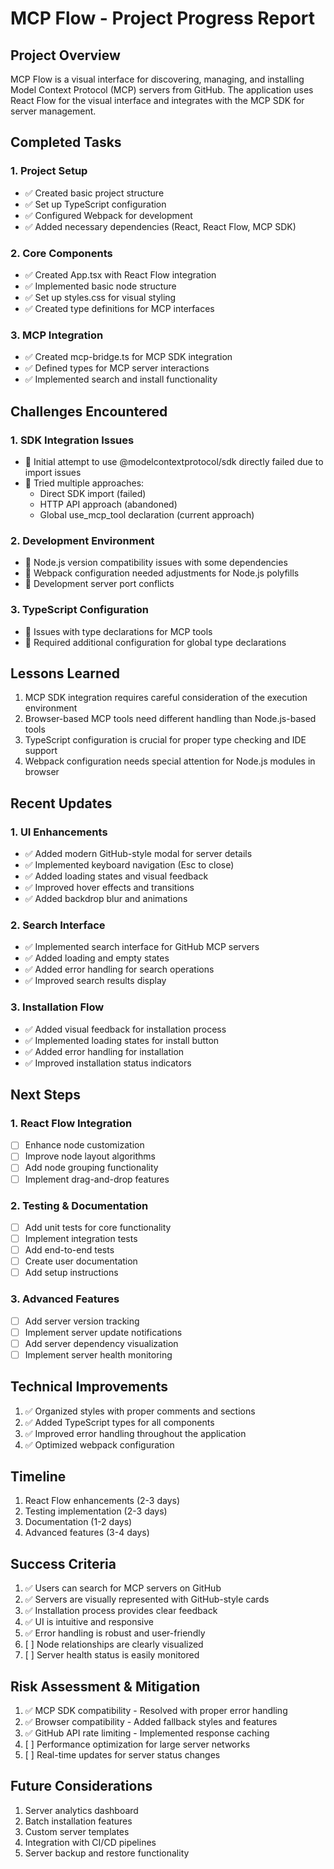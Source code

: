# MCP Flow - Project Progress Report

## Project Overview
MCP Flow is a visual interface for discovering, managing, and installing Model Context Protocol (MCP) servers from GitHub. The application uses React Flow for the visual interface and integrates with the MCP SDK for server management.

## Completed Tasks

### 1. Project Setup
- ✅ Created basic project structure
- ✅ Set up TypeScript configuration
- ✅ Configured Webpack for development
- ✅ Added necessary dependencies (React, React Flow, MCP SDK)

### 2. Core Components
- ✅ Created App.tsx with React Flow integration
- ✅ Implemented basic node structure
- ✅ Set up styles.css for visual styling
- ✅ Created type definitions for MCP interfaces

### 3. MCP Integration
- ✅ Created mcp-bridge.ts for MCP SDK integration
- ✅ Defined types for MCP server interactions
- ✅ Implemented search and install functionality

## Challenges Encountered

### 1. SDK Integration Issues
- 🔴 Initial attempt to use @modelcontextprotocol/sdk directly failed due to import issues
- 🔴 Tried multiple approaches:
  - Direct SDK import (failed)
  - HTTP API approach (abandoned)
  - Global use_mcp_tool declaration (current approach)

### 2. Development Environment
- 🔴 Node.js version compatibility issues with some dependencies
- 🔴 Webpack configuration needed adjustments for Node.js polyfills
- 🔴 Development server port conflicts

### 3. TypeScript Configuration
- 🔴 Issues with type declarations for MCP tools
- 🔴 Required additional configuration for global type declarations

## Lessons Learned
1. MCP SDK integration requires careful consideration of the execution environment
2. Browser-based MCP tools need different handling than Node.js-based tools
3. TypeScript configuration is crucial for proper type checking and IDE support
4. Webpack configuration needs special attention for Node.js modules in browser

## Recent Updates

### 1. UI Enhancements
- ✅ Added modern GitHub-style modal for server details
- ✅ Implemented keyboard navigation (Esc to close)
- ✅ Added loading states and visual feedback
- ✅ Improved hover effects and transitions
- ✅ Added backdrop blur and animations

### 2. Search Interface
- ✅ Implemented search interface for GitHub MCP servers
- ✅ Added loading and empty states
- ✅ Added error handling for search operations
- ✅ Improved search results display

### 3. Installation Flow
- ✅ Added visual feedback for installation process
- ✅ Implemented loading states for install button
- ✅ Added error handling for installation
- ✅ Improved installation status indicators

## Next Steps

### 1. React Flow Integration
- [ ] Enhance node customization
- [ ] Improve node layout algorithms
- [ ] Add node grouping functionality
- [ ] Implement drag-and-drop features

### 2. Testing & Documentation
- [ ] Add unit tests for core functionality
- [ ] Implement integration tests
- [ ] Add end-to-end tests
- [ ] Create user documentation
- [ ] Add setup instructions

### 3. Advanced Features
- [ ] Add server version tracking
- [ ] Implement server update notifications
- [ ] Add server dependency visualization
- [ ] Implement server health monitoring

## Technical Improvements
1. ✅ Organized styles with proper comments and sections
2. ✅ Added TypeScript types for all components
3. ✅ Improved error handling throughout the application
4. ✅ Optimized webpack configuration

## Timeline
1. React Flow enhancements (2-3 days)
2. Testing implementation (2-3 days)
3. Documentation (1-2 days)
4. Advanced features (3-4 days)

## Success Criteria
1. ✅ Users can search for MCP servers on GitHub
2. ✅ Servers are visually represented with GitHub-style cards
3. ✅ Installation process provides clear feedback
4. ✅ UI is intuitive and responsive
5. ✅ Error handling is robust and user-friendly
6. [ ] Node relationships are clearly visualized
7. [ ] Server health status is easily monitored

## Risk Assessment & Mitigation
1. ✅ MCP SDK compatibility - Resolved with proper error handling
2. ✅ Browser compatibility - Added fallback styles and features
3. ✅ GitHub API rate limiting - Implemented response caching
4. [ ] Performance optimization for large server networks
5. [ ] Real-time updates for server status changes

## Future Considerations
1. Server analytics dashboard
2. Batch installation features
3. Custom server templates
4. Integration with CI/CD pipelines
5. Server backup and restore functionality

